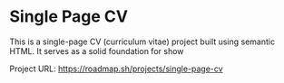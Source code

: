 # Single Page CV

This is a single-page CV (curriculum vitae) project built using semantic HTML. It serves as a solid foundation for show

Project URL: https://roadmap.sh/projects/single-page-cv
